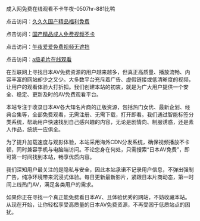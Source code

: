 
成入网免费在线观看不卡午夜-0507hr-881比鸭


点击访问：<a href="https://rtj-3zo.pages.dev/">久久久国产精品福利免费</a>

点击访问：<a href="https://gfd-5xg.pages.dev/">国产精品成人免费视频不卡</a>

点击访问：<a href="https://bsdf-5f5.pages.dev/">午夜爱爱免费视频无遮挡</a>

点击访问：<a href="https://fdhf-454.pages.dev/">a级毛片在线观看</a>


在互联网上寻找日本AV免费资源的用户越来越多，但真正高质量、播放流畅、内容丰富的网站却少之又少。大多数平台充斥着广告、虚假链接或低清晰度的视频，让用户的观看体验大打折扣。我们创建本站的初衷，就是为广大用户提供一个安全、稳定、更新及时的AV免费观看平台。

本站专注于收录日本AV各大知名片商的正版资源，包括热门女优、最新企划、经典合集等，全部免费观看，无需注册、无需下载，打开即看。我们通过智能标签分类系统，帮助用户快速找到自己感兴趣的内容，无论是剧情向、制服诱惑，还是素人作品，统统一应俱全。

为了提升加载速度与观影体验，本站采用海外CDN分发系统，确保视频播放不卡顿，同时兼容手机与电脑端访问。不论您身在何处，只需搜索“日本AV免费”，即可第一时间找到本站，畅享优质内容。

我们深知用户最关注的是隐私与安全，因此本站承诺不记录用户信息，不弹出强制广告，纯净环境带来沉浸式体验。每日更新最新影片，紧跟日本片商动态，第一时间上线热门AV，满足各类用户的需求。

如果你正在寻找一个真正能免费看日本AV、且体验优秀的网站，不妨收藏本站。从现在开始，让你轻松享受高质量的日本AV免费资源，不再受困于低质站点的困扰。

<span style="display:none;">[Canonical link ( https://github.com/vm20250704/486850 ）</span>
